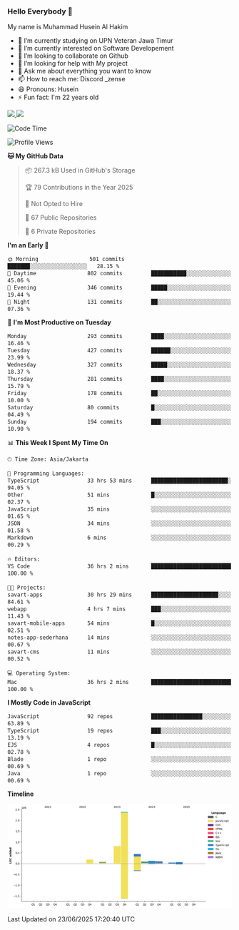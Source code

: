 ### Hello Everybody 👋

My name is Muhammad Husein Al Hakim

- 🔭 I’m currently studying on UPN Veteran Jawa Timur
- 🌱 I’m currently interested on Software Developement
- 👯 I’m looking to collaborate on Github
- 🤔 I’m looking for help with My project
- 💬 Ask me about everything you want to know
- 📫 How to reach me: Discord _zense
- 😄 Pronouns: Husein
- ⚡ Fun fact: I'm 22 years old

<p align="left">
<a href="https://github.com/huseinhq">
  <img height="180em" src="https://github-readme-stats-eight-theta.vercel.app/api?username=huseinhq&show_icons=true&theme=algolia&include_all_commits=true&count_private=true"/>
  <img height="180em" src="https://github-readme-stats-eight-theta.vercel.app/api/top-langs/?username=huseinhq&layout=compact&langs_count=8&theme=algolia"/>
</a>
</p>

<!--START_SECTION:waka-->
![Code Time](http://img.shields.io/badge/Code%20Time-2%2C297%20hrs%201%20min-blue)

![Profile Views](http://img.shields.io/badge/Profile%20Views-2-blue)

**🐱 My GitHub Data** 

> 📦 267.3 kB Used in GitHub's Storage 
 > 
> 🏆 79 Contributions in the Year 2025
 > 
> 🚫 Not Opted to Hire
 > 
> 📜 67 Public Repositories 
 > 
> 🔑 6 Private Repositories 
 > 
**I'm an Early 🐤** 

```text
🌞 Morning                501 commits         ███████░░░░░░░░░░░░░░░░░░   28.15 % 
🌆 Daytime                802 commits         ███████████░░░░░░░░░░░░░░   45.06 % 
🌃 Evening                346 commits         █████░░░░░░░░░░░░░░░░░░░░   19.44 % 
🌙 Night                  131 commits         ██░░░░░░░░░░░░░░░░░░░░░░░   07.36 % 
```
📅 **I'm Most Productive on Tuesday** 

```text
Monday                   293 commits         ████░░░░░░░░░░░░░░░░░░░░░   16.46 % 
Tuesday                  427 commits         ██████░░░░░░░░░░░░░░░░░░░   23.99 % 
Wednesday                327 commits         █████░░░░░░░░░░░░░░░░░░░░   18.37 % 
Thursday                 281 commits         ████░░░░░░░░░░░░░░░░░░░░░   15.79 % 
Friday                   178 commits         ██░░░░░░░░░░░░░░░░░░░░░░░   10.00 % 
Saturday                 80 commits          █░░░░░░░░░░░░░░░░░░░░░░░░   04.49 % 
Sunday                   194 commits         ███░░░░░░░░░░░░░░░░░░░░░░   10.90 % 
```


📊 **This Week I Spent My Time On** 

```text
🕑︎ Time Zone: Asia/Jakarta

💬 Programming Languages: 
TypeScript               33 hrs 53 mins      ████████████████████████░   94.05 % 
Other                    51 mins             █░░░░░░░░░░░░░░░░░░░░░░░░   02.37 % 
JavaScript               35 mins             ░░░░░░░░░░░░░░░░░░░░░░░░░   01.65 % 
JSON                     34 mins             ░░░░░░░░░░░░░░░░░░░░░░░░░   01.58 % 
Markdown                 6 mins              ░░░░░░░░░░░░░░░░░░░░░░░░░   00.29 % 

🔥 Editors: 
VS Code                  36 hrs 2 mins       █████████████████████████   100.00 % 

🐱‍💻 Projects: 
savart-apps              30 hrs 29 mins      █████████████████████░░░░   84.61 % 
webapp                   4 hrs 7 mins        ███░░░░░░░░░░░░░░░░░░░░░░   11.43 % 
savart-mobile-apps       54 mins             █░░░░░░░░░░░░░░░░░░░░░░░░   02.51 % 
notes-app-sederhana      14 mins             ░░░░░░░░░░░░░░░░░░░░░░░░░   00.67 % 
savart-cms               11 mins             ░░░░░░░░░░░░░░░░░░░░░░░░░   00.52 % 

💻 Operating System: 
Mac                      36 hrs 2 mins       █████████████████████████   100.00 % 
```

**I Mostly Code in JavaScript** 

```text
JavaScript               92 repos            ████████████████░░░░░░░░░   63.89 % 
TypeScript               19 repos            ███░░░░░░░░░░░░░░░░░░░░░░   13.19 % 
EJS                      4 repos             █░░░░░░░░░░░░░░░░░░░░░░░░   02.78 % 
Blade                    1 repo              ░░░░░░░░░░░░░░░░░░░░░░░░░   00.69 % 
Java                     1 repo              ░░░░░░░░░░░░░░░░░░░░░░░░░   00.69 % 
```



**Timeline**

![Lines of Code chart](https://raw.githubusercontent.com/HuseinHQ/HuseinHQ/main/assets/bar_graph.png)


 Last Updated on 23/06/2025 17:20:40 UTC
<!--END_SECTION:waka-->
